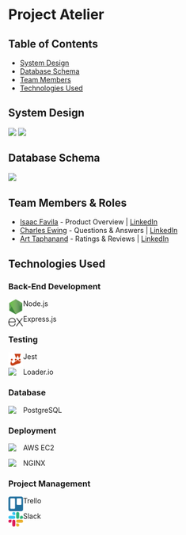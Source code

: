 # Project Atelier

## Table of Contents
- [System Design](#system-design)
- [Database Schema](#database-schema)
- [Team Members](#team-members-&-roles)
- [Technologies Used](#technologies-used)

## System Design
<img src="https://i.imgur.com/QP92shV.png"/>
<img src="https://i.imgur.com/eClZKSo.png"/>

## Database Schema
<img src="https://i.imgur.com/Hicxk86.png"/>

## Team Members & Roles
- [Isaac Favila](https://github.com/IsaacFavila) - Product Overview | [LinkedIn](https://www.linkedin.com/in/isaacmfavila/)
- [Charles Ewing](https://github.com/charlesewing3) - Questions & Answers | [LinkedIn](https://www.linkedin.com/in/charlesewing3/) 
- [Art Taphanand](https://github.com/ataph15) - Ratings & Reviews | [LinkedIn](https://www.linkedin.com/in/art-taphanand/)


## Technologies Used

### Back-End Development
Node.js <img align="left" alt="Node JS" width="30px" src="https://raw.githubusercontent.com/github/explore/80688e429a7d4ef2fca1e82350fe8e3517d3494d/topics/nodejs/nodejs.png" />
<br />

Express.js <img align="left" alt="Express" width="30px" src="https://github.com/devicons/devicon/blob/master/icons/express/express-original.svg" />
<br />

### Testing
Jest <img align="left" alt="Jest" width="30px" src="https://raw.githubusercontent.com/vscode-icons/vscode-icons/master/icons/file_type_jest.svg?sanitize=true" />
<br />

Loader.io <img align="left" width="30px" src="https://seeklogo.com/images/L/loader-logo-9685934C07-seeklogo.com.png" />
<br />

### Database
PostgreSQL <img align="left" width="30px" src="https://upload.wikimedia.org/wikipedia/commons/thumb/2/29/Postgresql_elephant.svg/1200px-Postgresql_elephant.svg.png" />
<br />

### Deployment
AWS EC2 <img align="left" width="30px" src="https://upload.wikimedia.org/wikipedia/commons/thumb/9/93/Amazon_Web_Services_Logo.svg/1024px-Amazon_Web_Services_Logo.svg.png" />
<br />

NGINX <img align="left" width="30px" src="https://upload.wikimedia.org/wikipedia/commons/thumb/c/c5/Nginx_logo.svg/1200px-Nginx_logo.svg.png" />
<br />

### Project Management
Trello <img align="left" alt="Trello" width="30px" src="https://raw.githubusercontent.com/devicons/devicon/master/icons/trello/trello-plain.svg" />
<br />

Slack <img align="left" alt="Slack" width="30px" src="https://github.com/devicons/devicon/blob/master/icons/slack/slack-original.svg" />
<br />
<br />

